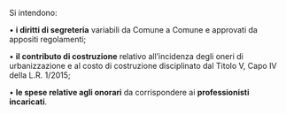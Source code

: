 Si intendono:

•	**i diritti di segreteria** variabili da Comune a Comune e approvati da appositi regolamenti;

•	**il contributo di costruzione** relativo all’incidenza degli oneri di urbanizzazione e al costo di costruzione disciplinato dal Titolo V, Capo IV della L.R. 1/2015;

•	**le spese relative agli onorari** da corrispondere ai **professionisti incaricati**.
